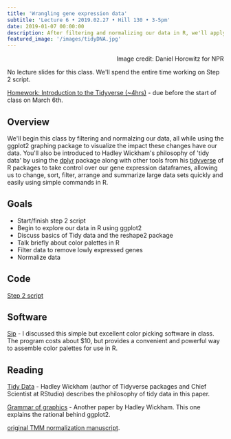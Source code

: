 ```yaml
---
title: 'Wrangling gene expression data'
subtitle: 'Lecture 6 • 2019.02.27 • Hill 130 • 3-5pm'
date: 2019-01-07 00:00:00
description: After filtering and normalizing our data in R, we'll apply the 'grammar of graphics' and the principles of 'tidy data' to plot, change, sort, filter, arrange and summarize expression data quickly and easily. 
featured_image: '/images/tidyDNA.jpg'
---
```


<div style="text-align: right"> Image credit: Daniel Horowitz for NPR </div>

No lecture slides for this class.  We'll spend the entire time working on Step 2 script.

[Homework: Introduction to the Tidyverse (~4hrs)](https://www.datacamp.com/courses/introduction-to-the-tidyverse) - due before the start of class on March 6th.


## Overview

We'll begin this class by filtering and normalzing our data, all while using the ggplot2 graphing package to visualize the impact these changes have our data. You'll also be introduced to Hadley Wickham's philosophy of 'tidy data' by using the [dplyr](http://cran.rstudio.com/web/packages/dplyr/vignettes/introduction.html) package along with other tools from his [tidyverse](https://www.tidyverse.org/) of R packages to take control over our gene expression dataframes, allowing us to change, sort, filter, arrange and summarize large data sets quickly and easily using simple commands in R.

## Goals

* Start/finish step 2 script
* Begin to explore our data in R using ggplot2
* Discuss basics of Tidy data and the reshape2 package
* Talk briefly about color palettes in R
* Filter data to remove lowly expressed genes
* Normalize data

## Code

[Step 2 script](http://DIYtranscriptomics.github.io/Code/files/Step2_dataWrangling.R)

## Software

[Sip](https://sipapp.io/) - I discussed this simple but excellent color picking software in class. The program costs about $10, but provides a convenient and powerful way to assemble color palettes for use in R.

## Reading

[Tidy Data](http://vita.had.co.nz/papers/tidy-data.pdf) - Hadley Wickham (author of Tidyverse packages and Chief Scientist at RStudio) describes the philosophy of tidy data in this paper. 

[Grammar of graphics](https://vita.had.co.nz/papers/ggplot2-wires.pdf) - Another paper by Hadley Wickham.  This one explains the rational behind ggplot2.

[original TMM normalization manuscript](https://genomebiology.biomedcentral.com/articles/10.1186/gb-2010-11-3-r25).


